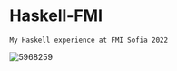 # Haskell-FMI
```
My Haskell experience at FMI Sofia 2022
```
![5968259](https://user-images.githubusercontent.com/81712614/181614740-b3b25707-d022-4fdb-a777-d8cb95f28741.png)
